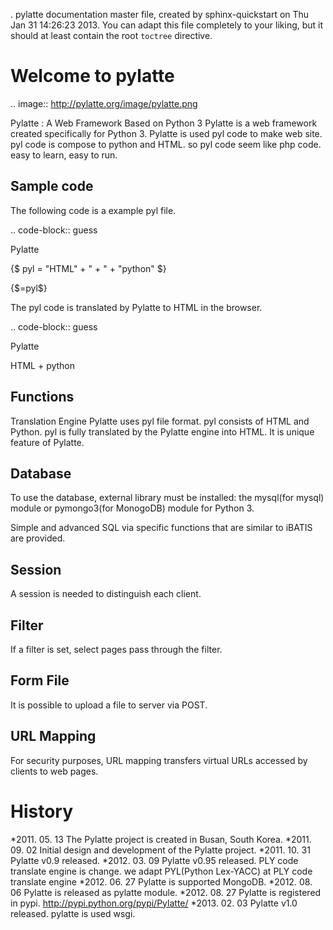 . pylatte documentation master file, created by
   sphinx-quickstart on Thu Jan 31 14:26:23 2013.
   You can adapt this file completely to your liking, but it should at least
   contain the root `toctree` directive.

Welcome to pylatte
===================================

.. image:: http://pylatte.org/image/pylatte.png

Pylatte : A Web Framework Based on Python 3 Pylatte is a web framework created specifically for Python 3. Pylatte is used pyl code to make web site. pyl code is compose to python and HTML. so pyl code seem like php code. easy to learn, easy to run.
        
Sample code
-----------
The following code is a example pyl file.

.. code-block:: guess
   
  <p>Pylatte</p>
	{$
	pyl = "HTML" + " + " + "python"
	$}
	<p>
	{$=pyl$}
	</p>

The pyl code is translated by Pylatte to HTML in the browser.

.. code-block:: guess
        
   <p>Pylatte</p>
   <p>
   HTML + python
   </p>
        
Functions
---------
Translation Engine Pylatte uses pyl file format. pyl consists of HTML and Python. pyl is fully translated by the Pylatte engine into HTML. It is unique feature of Pylatte.
        
Database
--------
To use the database, external library must be installed: the mysql(for mysql) module or pymongo3(for MonogoDB) module for Python 3.
        
Simple and advanced SQL via specific functions that are similar to iBATIS are provided.
        
Session
-------
A session is needed to distinguish each client.
        
Filter
------
If a filter is set, select pages pass through the filter.
        
Form File
---------
It is possible to upload a file to server via POST.
        
URL Mapping
-----------
For security purposes, URL mapping transfers virtual URLs accessed by clients to web pages.

History
===================================
*2011. 05. 13
	The Pylatte project is created in Busan, South Korea.
*2011. 09. 02
	Initial design and development of the Pylatte project.
*2011. 10. 31
	Pylatte v0.9 released.
*2012. 03. 09
	Pylatte v0.95 released. PLY code translate engine is change. we adapt PYL(Python Lex-YACC) at PLY code translate engine
*2012. 06. 27
	Pylatte is supported MongoDB.
*2012. 08. 06
	Pylatte is released as pylatte module.
*2012. 08. 27
	Pylatte is registered in pypi. http://pypi.python.org/pypi/Pylatte/
*2013. 02. 03
	Pylatte v1.0 released. pylatte is used wsgi.
